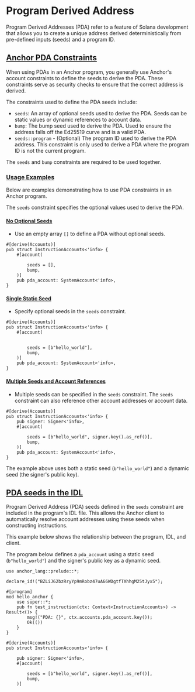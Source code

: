 # Program Derived Address


Program Derived Addresses (PDA) refer to a feature of Solana development that allows you to create a unique address derived deterministically from pre-defined inputs (seeds) and a program ID.


## [Anchor PDA Constraints](#anchor-pda-constraints)

When using PDAs in an Anchor program, you generally use Anchor's account constraints to define the seeds to derive the PDA. These constraints serve as security checks to ensure that the correct address is derived.

The constraints used to define the PDA seeds include:

* `seeds`: An array of optional seeds used to derive the PDA. Seeds can be static values or dynamic references to account data.
* `bump`: The bump seed used to derive the PDA. Used to ensure the address falls off the Ed25519 curve and is a valid PDA.
* `seeds::program` - (Optional) The program ID used to derive the PDA address. This constraint is only used to derive a PDA where the program ID is not the current program.

The `seeds` and `bump` constraints are required to be used together.

### [Usage Examples](#usage-examples)

Below are examples demonstrating how to use PDA constraints in an Anchor program.



The `seeds` constraint specifies the optional values used to derive the PDA.

#### [No Optional Seeds](#no-optional-seeds)

* Use an empty array `[]` to define a PDA without optional seeds.

```
#[derive(Accounts)]
pub struct InstructionAccounts<'info> {
    #[account(

        seeds = [],
        bump,
    )]
    pub pda_account: SystemAccount<'info>,
}
```

#### [Single Static Seed](#single-static-seed)

* Specify optional seeds in the `seeds` constraint.

```
#[derive(Accounts)]
pub struct InstructionAccounts<'info> {
    #[account(


        seeds = [b"hello_world"],
        bump,
    )]
    pub pda_account: SystemAccount<'info>,
}
```

#### [Multiple Seeds and Account References](#multiple-seeds-and-account-references)

* Multiple seeds can be specified in the `seeds` constraint. The `seeds` constraint can also reference other account addresses or account data.

```
#[derive(Accounts)]
pub struct InstructionAccounts<'info> {
    pub signer: Signer<'info>,
    #[account(

        seeds = [b"hello_world", signer.key().as_ref()],
        bump,
    )]
    pub pda_account: SystemAccount<'info>,
}
```

The example above uses both a static seed (`b"hello_world"`) and a dynamic seed (the signer's public key).

## [PDA seeds in the IDL](#pda-seeds-in-the-idl)

Program Derived Address (PDA) seeds defined in the `seeds` constraint are included in the program's IDL file. This allows the Anchor client to automatically resolve account addresses using these seeds when constructing instructions.

This example below shows the relationship between the program, IDL, and client.


The program below defines a `pda_account` using a static seed (`b"hello_world"`) and the signer's public key as a dynamic seed.

```
use anchor_lang::prelude::*;
 
declare_id!("BZLiJ62bzRryYp9mRobz47uA66WDgtfTXhhgM25tJyx5");
 
#[program]
mod hello_anchor {
    use super::*;
    pub fn test_instruction(ctx: Context<InstructionAccounts>) -> Result<()> {
        msg!("PDA: {}", ctx.accounts.pda_account.key());
        Ok(())
    }
}
 
#[derive(Accounts)]
pub struct InstructionAccounts<'info> {

    pub signer: Signer<'info>,
    #[account(

        seeds = [b"hello_world", signer.key().as_ref()],
        bump,
    )]
```